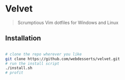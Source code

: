 Velvet
======

> Scrumptious Vim dotfiles for Windows and Linux

Installation
------------

```bash

# clone the repo wherever you like
git clone https://github.com/webdesserts/velvet.git
# run the install script
./install.sh
# profit
```
